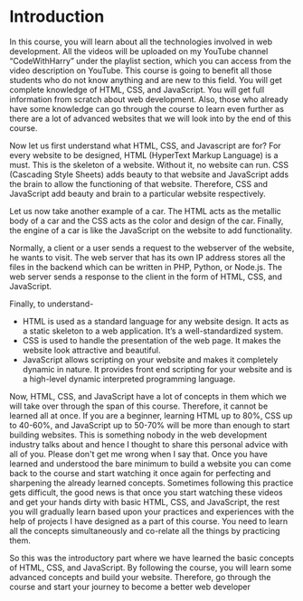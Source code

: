 # Introduction

In this course, you will learn about all the technologies involved in web development. All the videos will be uploaded on my YouTube channel “CodeWithHarry” under the playlist section, which you can access from the video description on YouTube. This course is going to benefit all those students who do not know anything and are new to this field. You will get complete knowledge of HTML, CSS, and JavaScript. You will get full information from scratch about web development. Also, those who already have some knowledge can go through the course to learn even further as there are a lot of advanced websites that we will look into by the end of this course.

 

Now let us first understand what HTML, CSS, and Javascript are for? For every website to be designed, HTML (HyperText Markup Language) is a must. This is the skeleton of a website. Without it, no website can run. CSS (Cascading Style Sheets) adds beauty to that website and JavaScript adds the brain to allow the functioning of that website. Therefore, CSS and JavaScript add beauty and brain to a particular website respectively. 

Let us now take another example of a car. The HTML acts as the metallic body of a car and the CSS acts as the color and design of the car. Finally, the engine of a car is like the JavaScript on the website to add functionality. 

Normally, a client or a user sends a request to the webserver of the website, he wants to visit. The web server that has its own IP address stores all the files in the backend which can be written in PHP, Python, or Node.js. The web server sends a response to the client in the form of HTML, CSS, and JavaScript. 

Finally, to understand-

- HTML is used as a standard language for any website design. It acts as a static skeleton to a web application. It’s a well-standardized system.
- CSS is used to handle the presentation of the web page. It makes the website look attractive and beautiful.
- JavaScript allows scripting on your website and makes it completely dynamic in nature. It provides front end scripting for your website and is a high-level dynamic interpreted programming language.

Now, HTML, CSS, and JavaScript have a lot of concepts in them which we will take over through the span of this course. Therefore, it cannot be learned all at once. If you are a beginner, learning HTML up to 80%, CSS up to 40-60%, and JavaScript up to 50-70% will be more than enough to start building websites. This is something nobody in the web development industry talks about and hence I thought to share this personal advice with all of you.  Please don't get me wrong when I say that. Once you have learned and understood the bare minimum to build a website you can come back to the course and start watching it once again for perfecting and sharpening the already learned concepts. Sometimes following this practice gets difficult, the good news is that once you start watching these videos and get your hands dirty with basic HTML, CSS, and JavaScript, the rest you will gradually learn based upon your practices and experiences with the help of projects I have designed as a part of this course. You need to learn all the concepts simultaneously and co-relate all the things by practicing them.

 

So this was the introductory part where we have learned the basic concepts of HTML, CSS, and JavaScript. By following the course, you will learn some advanced concepts and build your website. Therefore, go through the course and start your journey to become a better web developer
